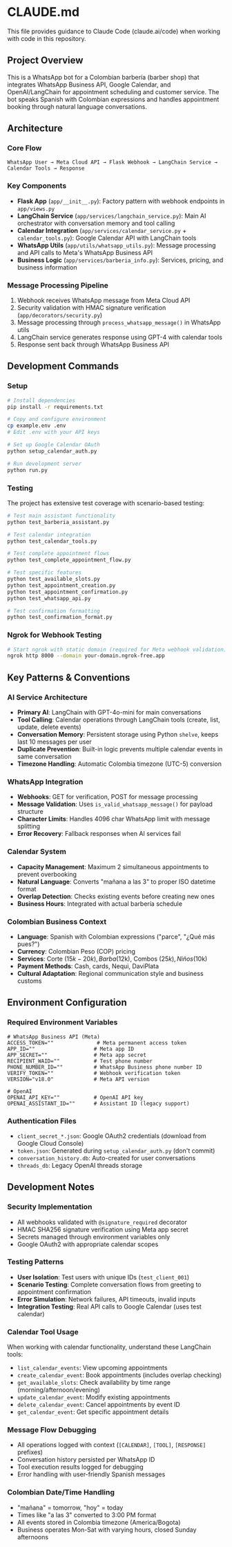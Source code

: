 # CLAUDE.md

This file provides guidance to Claude Code (claude.ai/code) when working with code in this repository.

## Project Overview

This is a WhatsApp bot for a Colombian barbería (barber shop) that integrates WhatsApp Business API, Google Calendar, and OpenAI/LangChain for appointment scheduling and customer service. The bot speaks Spanish with Colombian expressions and handles appointment booking through natural language conversations.

## Architecture

### Core Flow
```
WhatsApp User → Meta Cloud API → Flask Webhook → LangChain Service → Calendar Tools → Response
```

### Key Components
- **Flask App** (`app/__init__.py`): Factory pattern with webhook endpoints in `app/views.py`
- **LangChain Service** (`app/services/langchain_service.py`): Main AI orchestrator with conversation memory and tool calling
- **Calendar Integration** (`app/services/calendar_service.py` + `calendar_tools.py`): Google Calendar API with LangChain tools
- **WhatsApp Utils** (`app/utils/whatsapp_utils.py`): Message processing and API calls to Meta's WhatsApp Business API
- **Business Logic** (`app/services/barberia_info.py`): Services, pricing, and business information

### Message Processing Pipeline
1. Webhook receives WhatsApp message from Meta Cloud API
2. Security validation with HMAC signature verification (`app/decorators/security.py`)
3. Message processing through `process_whatsapp_message()` in WhatsApp utils
4. LangChain service generates response using GPT-4 with calendar tools
5. Response sent back through WhatsApp Business API

## Development Commands

### Setup
```bash
# Install dependencies
pip install -r requirements.txt

# Copy and configure environment
cp example.env .env
# Edit .env with your API keys

# Set up Google Calendar OAuth
python setup_calendar_auth.py

# Run development server
python run.py
```

### Testing
The project has extensive test coverage with scenario-based testing:

```bash
# Test main assistant functionality
python test_barberia_assistant.py

# Test calendar integration
python test_calendar_tools.py

# Test complete appointment flows
python test_complete_appointment_flow.py

# Test specific features
python test_available_slots.py
python test_appointment_creation.py
python test_appointment_confirmation.py
python test_whatsapp_api.py

# Test confirmation formatting
python test_confirmation_format.py
```

### Ngrok for Webhook Testing
```bash
# Start ngrok with static domain (required for Meta webhook validation)
ngrok http 8000 --domain your-domain.ngrok-free.app
```

## Key Patterns & Conventions

### AI Service Architecture
- **Primary AI**: LangChain with GPT-4o-mini for main conversations
- **Tool Calling**: Calendar operations through LangChain tools (create, list, update, delete events)
- **Conversation Memory**: Persistent storage using Python `shelve`, keeps last 10 messages per user
- **Duplicate Prevention**: Built-in logic prevents multiple calendar events in same conversation
- **Timezone Handling**: Automatic Colombia timezone (UTC-5) conversion

### WhatsApp Integration
- **Webhooks**: GET for verification, POST for message processing
- **Message Validation**: Uses `is_valid_whatsapp_message()` for payload structure
- **Character Limits**: Handles 4096 char WhatsApp limit with message splitting
- **Error Recovery**: Fallback responses when AI services fail

### Calendar System
- **Capacity Management**: Maximum 2 simultaneous appointments to prevent overbooking
- **Natural Language**: Converts "mañana a las 3" to proper ISO datetime format
- **Overlap Detection**: Checks existing events before creating new ones
- **Business Hours**: Integrated with actual barbería schedule

### Colombian Business Context
- **Language**: Spanish with Colombian expressions ("parce", "¿Qué más pues?")
- **Currency**: Colombian Peso (COP) pricing
- **Services**: Corte ($15k-20k), Barba ($12k), Combos ($25k), Niños ($10k)
- **Payment Methods**: Cash, cards, Nequi, DaviPlata
- **Cultural Adaptation**: Regional communication style and business customs

## Environment Configuration

### Required Environment Variables
```env
# WhatsApp Business API (Meta)
ACCESS_TOKEN=""              # Meta permanent access token
APP_ID=""                   # Meta app ID
APP_SECRET=""               # Meta app secret
RECIPIENT_WAID=""           # Test phone number
PHONE_NUMBER_ID=""          # WhatsApp Business phone number ID
VERIFY_TOKEN=""             # Webhook verification token
VERSION="v18.0"             # Meta API version

# OpenAI
OPENAI_API_KEY=""           # OpenAI API key
OPENAI_ASSISTANT_ID=""      # Assistant ID (legacy support)
```

### Authentication Files
- `client_secret_*.json`: Google OAuth2 credentials (download from Google Cloud Console)
- `token.json`: Generated during `setup_calendar_auth.py` (don't commit)
- `conversation_history.db`: Auto-created for user conversations
- `threads_db`: Legacy OpenAI threads storage

## Development Notes

### Security Implementation
- All webhooks validated with `@signature_required` decorator
- HMAC SHA256 signature verification using Meta app secret
- Secrets managed through environment variables only
- Google OAuth2 with appropriate calendar scopes

### Testing Patterns
- **User Isolation**: Test users with unique IDs (`test_client_001`)
- **Scenario Testing**: Complete conversation flows from greeting to appointment confirmation
- **Error Simulation**: Network failures, API timeouts, invalid inputs
- **Integration Testing**: Real API calls to Google Calendar (uses test calendar)

### Calendar Tool Usage
When working with calendar functionality, understand these LangChain tools:
- `list_calendar_events`: View upcoming appointments
- `create_calendar_event`: Book appointments (includes overlap checking)
- `get_available_slots`: Check availability by time range (morning/afternoon/evening)
- `update_calendar_event`: Modify existing appointments
- `delete_calendar_event`: Cancel appointments by event ID
- `get_calendar_event`: Get specific appointment details

### Message Flow Debugging
- All operations logged with context (`[CALENDAR]`, `[TOOL]`, `[RESPONSE]` prefixes)
- Conversation history persisted per WhatsApp ID
- Tool execution results logged for debugging
- Error handling with user-friendly Spanish messages

### Colombian Date/Time Handling
- "mañana" = tomorrow, "hoy" = today
- Times like "a las 3" converted to 3:00 PM format
- All events stored in Colombia timezone (America/Bogota)
- Business operates Mon-Sat with varying hours, closed Sunday afternoons